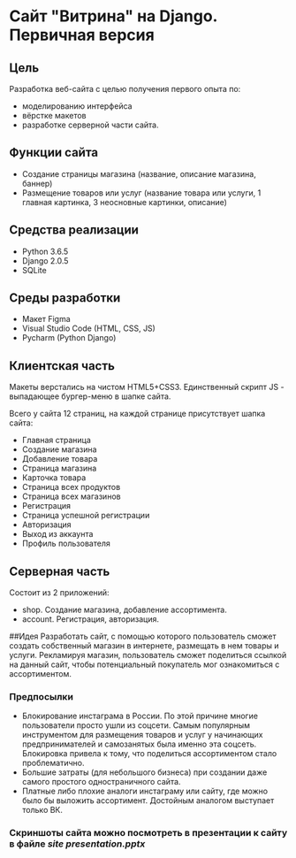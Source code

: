 # Сайт "Витрина" на Django. Первичная версия
## Цель
Разработка веб-сайта с целью получения первого опыта по:

- моделированию интерфейса
- вёрстке макетов
- разработке серверной части сайта.

## Функции сайта
- Создание страницы магазина (название, описание магазина, баннер)
- Размещение товаров или услуг (название товара или услуги, 1 главная картинка, 3 неосновные картинки, описание)

## Средства реализации

- Python 3.6.5
- Django 2.0.5
- SQLite


## Среды разработки
- Макет Figma
- Visual Studio Code (HTML, CSS, JS)
- Pycharm (Python Django)


## Клиентская часть

Макеты верстались на чистом HTML5+CSS3. Единственный скрипт JS - выпадающее бургер-меню в шапке сайта.

Всего у сайта 12 страниц, на каждой странице присутствует шапка сайта:

- Главная страница
- Создание магазина
- Добавление товара
- Страница магазина
- Карточка товара
- Страница всех продуктов
- Страница всех магазинов
- Регистрация
- Страница успешной регистрации
- Авторизация
- Выход из аккаунта
- Профиль пользователя

## Серверная часть

Состоит из 2 приложений:

- shop. Создание магазина, добавление ассортимента.
- account. Регистрация, авторизация.


##Идея
Разработать сайт, с помощью которого пользователь сможет создать собственный магазин в интернете, размещать в нем товары и услуги. Рекламируя магазин, пользователь сможет поделиться ссылкой на данный сайт, чтобы потенциальный покупатель мог ознакомиться с ассортиментом.
### Предпосылки
- Блокирование инстаграма в России. По этой причине многие пользователи просто ушли из соцсети. Самым популярным инструментом для размещения товаров и услуг у начинающих предпринимателей и самозанятых была именно эта соцсеть. Блокировка привела к тому, что поделиться ассортиментом стало проблематично. 
- Большие затраты (для небольшого бизнеса) при создании даже самого простого одностраничного сайта.
- Платные либо плохие аналоги инстаграму или сайту, где можно было бы выложить ассортимент. Достойным аналогом выступает только ВК.

### Скриншоты сайта можно посмотреть в презентации к сайту в файле *site presentation.pptx*
